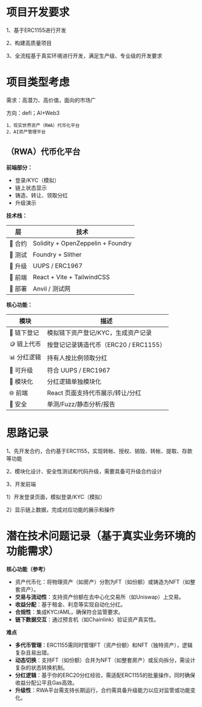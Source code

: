 # 项目开发要求

1、基于ERC1155进行开发

2、构建高质量项目

3、全流程基于真实环境进行开发，满足生产级、专业级的开发要求

# 项目类型考虑

需求：高潜力、高价值，面向的市场广

方向：defi；AI+Web3

```
1、现实世界资产（RWA）代币化平台
2、AI资产管理平台
```

## （RWA）代币化平台

 **前端部分：**

- 登录/KYC（模拟）
- 链上状态显示
- 铸造、转让、领取分红
- 升级演示

**技术栈：**

| 层     | 技术                              |
| ------ | --------------------------------- |
| 🌱 合约 | Solidity + OpenZeppelin + Foundry |
| 🌱 测试 | Foundry + Slither                 |
| 🌱 升级 | UUPS / ERC1967                    |
| 🌱 前端 | React + Vite + TailwindCSS        |
| 🌱 部署 | Anvil / 测试网                    |

**核心功能：**

| 模块       | 描述                                  |
| ---------- | ------------------------------------- |
| 📄 链下登记 | 模拟链下资产登记/KYC，生成资产记录    |
| 🪙 链上代币 | 按登记记录铸造代币（ERC20 / ERC1155） |
| 📊 分红逻辑 | 持有人按比例领取分红                  |
| 🧰 可升级   | 符合 UUPS / ERC1967                   |
| 🧩 模块化   | 分红逻辑单独模块化                    |
| 🌐 前端     | React 页面支持代币展示/转让/分红      |
| 🔐 安全     | 单测/Fuzz/静态分析/报告               |

# 思路记录

1、先开发合约，合约基于ERC1155，实现转帐、授权、销毁、转帐、提取、存款等功能

2、模块化设计、安全性测试和代码升级，需要具备可升级合约设计

3、开发前端

1）开发登录页面，模拟登录/KYC（模拟）

2）显示链上数据，完成对应功能的展示和操作

# 潜在技术问题记录（基于真实业务环境的功能需求）

**核心功能（参考）**

- 资产代币化：将物理资产（如房产）分割为FT（如份额）或铸造为NFT（如整套资产）。
- **交易与流动性**：支持资产份额在去中心化交易所（如Uniswap）上交易。
- **收益分配**：基于租金、利息等实现自动化分红。
- **合规性**：集成KYC/AML，确保符合监管要求。
- **链下数据交互**：通过预言机（如Chainlink）验证资产真实性。

**难点**

- **多代币管理**：ERC1155需同时管理FT（资产份额）和NFT（独特资产），逻辑复杂且易出错。
- **动态切换**：支持FT（如份额）合并为NFT（如整套房产）或反向拆分，需设计复杂的状态转换机制。
- **分红逻辑**：基于你的ERC20分红经验，需适配ERC1155的批量操作，同时确保收益分配公平且Gas高效。
- **升级性**：RWA平台需支持长期运行，合约需具备升级能力以应对监管或功能变化。
